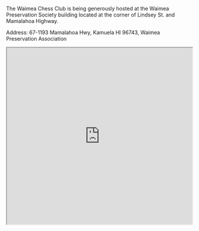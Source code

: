 The Waimea Chess Club is being generously hosted at the Waimea Preservation Society building located at the corner of Lindsey St. and Mamalahoa Highway.

Address: 67-1193 Mamalahoa Hwy, Kamuela HI 96743, Waimea Preservation Association

<iframe src="https://www.google.com/maps/d/u/0/embed?mid=1W8l91wIlIsoyvaN80o75L4r2DcZTWY8&ehbc=2E312F" width="100%" height="480" />
